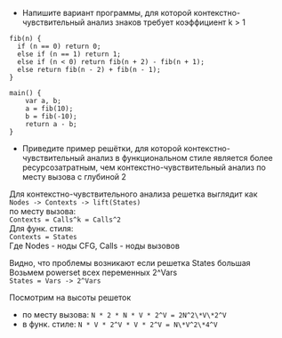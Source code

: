 - Напишите вариант программы, для которой контекстно-чувствительный анализ знаков требует коэффициент k > 1

```
fib(n) {
  if (n == 0) return 0;
  else if (n == 1) return 1;
  else if (n < 0) return fib(n + 2) - fib(n + 1);
  else return fib(n - 2) + fib(n - 1);
}

main() {
    var a, b;
    a = fib(10);
    b = fib(-10);
    return a - b;
}
```

- Приведите пример решётки, для которой контекстно-чувствительный анализ в функциональном стиле является более
  ресурсозатратным, чем контекстно-чувствительный анализ по месту вызова с глубиной 2

Для контекстно-чувствительного анализа решетка выглядит как  
`Nodes -> Contexts -> lift(States)`  
по месту вызова:  
`Contexts = Calls^k = Calls^2`  
Для функ. стиля:  
`Contexts = States`  
Где Nodes - ноды CFG, Calls - ноды вызовов  

Видно, что проблемы возникают если решетка States большая  
Возьмем powerset всех переменных 2^Vars  
`States = Vars -> 2^Vars`

Посмотрим на высоты решеток
- по месту вызова: `N * 2 * N * V * 2^V = 2N^2\*V\*2^V`
- в функ. стиле: `N * V * 2^V * V * 2^V = N\*V^2\*4^V`